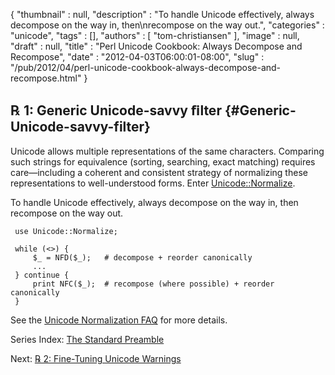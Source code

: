 {
   "thumbnail" : null,
   "description" : "To handle Unicode effectively, always decompose on the way in, then\nrecompose on the way out.",
   "categories" : "unicode",
   "tags" : [],
   "authors" : [
      "tom-christiansen"
   ],
   "image" : null,
   "draft" : null,
   "title" : "Perl Unicode Cookbook: Always Decompose and Recompose",
   "date" : "2012-04-03T06:00:01-08:00",
   "slug" : "/pub/2012/04/perl-unicode-cookbook-always-decompose-and-recompose.html"
}





**℞ 1: Generic Unicode-savvy ﬁlter** {#Generic-Unicode-savvy-filter}
------------------------------------

Unicode allows multiple representations of the same characters.
Comparing such strings for equivalence (sorting, searching, exact
matching) requires care—including a coherent and consistent strategy of
normalizing these representations to well-understood forms. Enter
[Unicode::Normalize](http://search.cpan.org/perldoc?Unicode::Normalize).

To handle Unicode effectively, always decompose on the way in, then
recompose on the way out.

     use Unicode::Normalize;

     while (<>) {
         $_ = NFD($_);   # decompose + reorder canonically
         ...
     } continue {
         print NFC($_);  # recompose (where possible) + reorder canonically
     }

See the [Unicode Normalization
FAQ](http://www.unicode.org/faq/normalization.html) for more details.

Series Index: [The Standard
Preamble](/media/_pub_2012_04_perl-unicode-cookbook-always-decompose-and-recompose/perlunicook-standard-preamble.html)

Next: [℞ 2: Fine-Tuning Unicode
Warnings](/media/_pub_2012_04_perl-unicode-cookbook-always-decompose-and-recompose/perl-unicook-fine-tuning-warnings.html)


